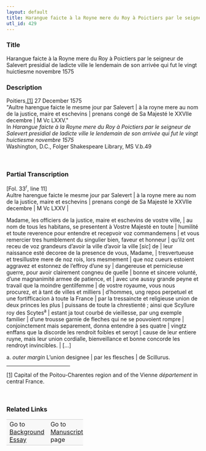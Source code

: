 ```yaml
---  
layout: default  
title: Harangue faicte à la Royne mere du Roy à Poictiers par le seigneur de Salvert presidial de ladicte ville le lendemain de son arrivée qui fut le vingt huictiesme novembre 1575  
utl_id: 429
---
```


### Title

Harangue faicte à la Royne mere du Roy à Poictiers par le seigneur de Salevert presidial de ladicte ville le lendemain de son arrivée qui fut le vingt huictiesme novembre 1575

### Description

<p>Poitiers,<a href="#_ftn1" name="_ftnref1" title="" id="_ftnref1">[1]</a> 27 December 1575<br />
"Aultre harengue faicte le mesme jour par Salevert | à la royne mere au nom de la justice, maire et eschevins | prenans congé de Sa Majesté le XXVIIe decembre | M Vc LXXV."<br />
In <em>Harangue faicte à la Royne mere du Roy à Poictiers par le seigneur de Salevert presidial de ladicte ville le lendemain de son arrivée qui fut le vingt huictiesme novembre 1575</em><br />
Washington, D.C., Folger Shakespeare Library, MS V.b.49</p>
<p> </p>


### Partial Transcription

<p>[Fol. 33<sup>r</sup>, line 11] <br />
Aultre harengue faicte le mesme jour par Salevert | à la royne mere au nom de la justice, maire et eschevins | prenans congé de Sa Majesté le XXVIIe decembre | M Vc LXXV |</p>
<p>Madame, les officiers de la justice, maire et eschevins de vostre ville, | au nom de tous les habitans, se presentent à Vostre Majesté en toute | humilité et toute reverence pour entendre et recepvoir voz commandemens | et vous remercier tres humblement du singulier bien, faveur et honneur | qu’ilz ont receu de voz grandeurs d’avoir la ville d’avoir la ville [<em>sic</em>] de | leur naissance esté decoree de la presence de vous, Madame, | tresvertueuse et tresillustre mere de noz rois, lors mesmement | que noz cueurs estoient aggravez et estonnez de l’effroy d’une sy | dangereuse et pernicieuse guerre, pour avoir clairement congneu de quelle | bonne et sincere volunté, d’une magnanimité armee de patience, et | avec une aussy grande peyne et travail que la moindre gentilfemme | de vostre royaume, vous nous procurez, et à tant de villes et milliers | d’hommes, ung repos perpetuel et une fortifficacion à toute la France | par la tressaincte et religieuse union de deux princes les plus | puissans de toute la chrestienté ; ainsi que Scyllure roy des Scytes<sup>a</sup> | estant ja tout courbé de vieillesse, par ung exemple familier | d’une trousse garnie de fleches qui ne se pouvoient rompre | conjoinctement mais separement, donna entendre à ses quatre | vingtz enffans que la discorde les rendroit foibles et seroyt | cause de leur entiere ruyne, mais leur union cordialle, bienveillance et bonne concorde les rendroyt invincibles. | […]</p>
<p>a. <em>outer margin</em> L’union designee | par les flesches | de Scillurus.</p>
<div>
<hr align="left" size="1" width="33%" /><div id="ftn1">
<p><a href="#_ftnref1" name="_ftn1" title="" id="_ftn1">[1]</a> Capital of the Poitou-Charentes region and of the Vienne <em>département</em> in central France.</p>
<p> </p>
</div>
</div>


### Related Links

<table border="0.5" cellpadding="1" cellspacing="1" style="width: 200px; background-color:#F8F8F8;">
    <tbody style="border-color:#ccc">
        <tr style="border-color:#ccc">
            <td>Go to <a href="https://centerfordigitalhumanities.github.io/Newberry-French-paleography/essay/429" target="_blank">Background Essay</a></td>
            <td>Go to <a href="https://centerfordigitalhumanities.github.io/Newberry-French-paleography/www/record.html?id=429" target="_blank">Manuscript</a> page</td>
        </tr>
    </tbody>
</table>

